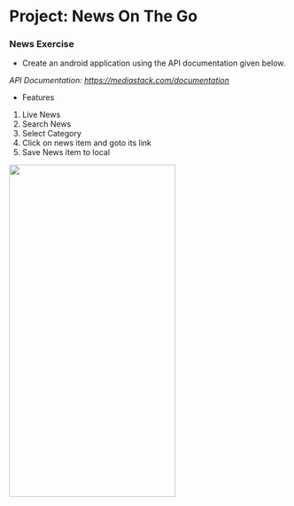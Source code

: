 # Project: News On The Go 

### News Exercise

* Create an android application using the API documentation given below. 

_API Documentation: https://mediastack.com/documentation_

- Features
 1. Live News
 2. Search News
 3. Select Category
 4. Click on news item and goto its link
 5. Save News item to local 


<img src="newsapp_demo.gif" width="300" height="600" />
